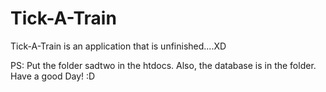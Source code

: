 # Tick-A-Train

Tick-A-Train is an application that is unfinished....XD

PS: Put the folder sadtwo in the htdocs. Also, the database is in the folder. Have a good Day! :D
